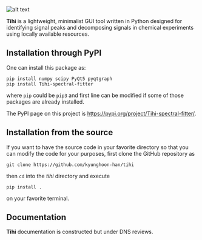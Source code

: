 ![alt text](https://raw.githubusercontent.com/kyunghoon-han/tihi/main/logo_small.png)

**Tihi** is a lightweight, minimalist GUI tool written in Python designed for identifying signal peaks and decomposing signals in chemical experiments using locally available resources.

## Installation through PyPI

One can install this package as:
```
pip install numpy scipy PyQt5 pyqtgraph 
pip install Tihi-spectral-fitter
```
where `pip` could be `pip3` and first line can be modified if some of those packages are already installed.

The PyPI page on this project is https://pypi.org/project/Tihi-spectral-fitter/.

## Installation from the source

If you want to have the source code in your favorite directory so that you can modify the code for your purposes, first clone the GitHub repository as
```
git clone https://github.com/kyunghoon-han/tihi
```
then `cd` into the *tihi* directory and execute
```
pip install .
```
on your favorite terminal.

## Documentation
**Tihi** documentation is constructed but under DNS reviews.
